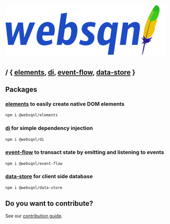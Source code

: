 # ![websqnl](./design/logo.svg)

## / { [elements](packages/elements), [di](packages/di), [event-flow](packages/event-flow), [data-store](packages/data-store) }

## Packages

### [elements](packages/elements) to easily create native DOM elements

```sh
npm i @websqnl/elements
```

### [di](packages/di) for simple dependency injection

```sh
npm i @websqnl/di
```


### [event-flow](packages/event-flow) to transact state by emitting and listening to events

```sh
npm i @websqnl/event-flow 
```

### [data-store](packages/data-store) for client side database

```sh
npm i @websqnl/data-store
```

## Do you want to contribute?

See our [contribution guide](./CONTRIBUTING.md).